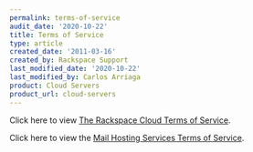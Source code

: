 ```yaml
---
permalink: terms-of-service
audit_date: '2020-10-22'
title: Terms of Service
type: article
created_date: '2011-03-16'
created_by: Rackspace Support
last_modified_date: '2020-10-22'
last_modified_by: Carlos Arriaga
product: Cloud Servers
product_url: cloud-servers
---
```


Click here to view [The Rackspace Cloud Terms of Service](https://www.rackspace.com/cloud/legal/).

Click here to view the [Mail Hosting Services Terms of Service](https://www.rackspace.com/information/legal/mailterms.php).
